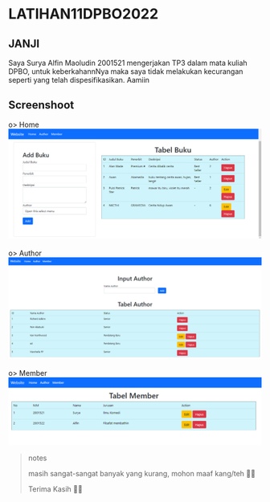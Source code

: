# LATIHAN11DPBO2022

## JANJI
Saya Surya Alfin Maoludin 2001521 mengerjakan TP3 dalam mata kuliah DPBO, untuk keberkahannNya maka saya tidak melakukan kecurangan seperti yang telah dispesifikasikan. Aamiin

## Screenshoot
o> Home <br>
<img src="https://github.com/Alfinnnnn/LATIHAN11DPBO2022/blob/main/SS/1%20-%20HOME.png"> <br>
<br> o> Author <br>
<img src="https://github.com/Alfinnnnn/LATIHAN11DPBO2022/blob/main/SS/2%20-%20author.png"> <br>
<br> o> Member <br>
<img src="https://github.com/Alfinnnnn/LATIHAN11DPBO2022/blob/main/SS/3%20-%20member.png"> <br>

> notes
> 
> masih sangat-sangat banyak yang kurang, mohon maaf kang/teh 🙏🏻
> 
> Terima Kasih 🙏🏻
